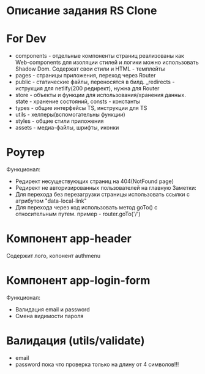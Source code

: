 # Описание задания RS Clone

# For Dev
- components - отдельные компоненты страниц реализованы как Web-components для изоляции стилей и логики 
можно использовать Shadow Dom. Содержат свои стили и HTML - темплейты
- pages - страницы приложения, переход через Router
- public -  статические файлы, переносятся в билд. _redirects - иструкция для netlify(200 редирект), нужна для Router
- store - объекты и функции для использования/хранения данных. state - хранение состояний, consts - константы
- types - общие интерфейсы TS, инструкции для TS
- utils - хелперы(вспомогательны функции) 
- styles - общие стили приложения
- assets - медиа-файлы, шрифты, иконки 

# Роутер
Функционал:
- Редирект несуществующих страниц на 404(NotFound page)
- Редирект не авторизированных пользователей на главную
Заметки:
- Для перехода без перезагрузки страницы использовать ссылки с атрибутом "data-local-link"
- Для перехода через код использовать метод goTo() с относительным путем. пример - router.goTo('/')


# Компонент app-header 
Содержит лого, копонент authmenu

# Компонент app-login-form
Функционал:
- Валидация email и password
- Смена видимости пароля 

# Валидация (utils/validate)
- email
- password пока что проверка только на длину от 4 символов!!! 
